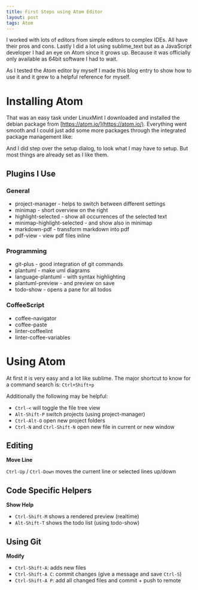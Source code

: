 ```yaml
---
title: First Steps using Atom Editor
layout: post
tags: Atom
---
```


I worked with lots of editors from simple editors to complex IDEs. All have their
pros and cons. Lastly I did a lot using sublime_text but as a JavaScript developer
I had an eye on Atom since it grows up. Because it was officially only available
as 64bit software I had to wait.

As I tested the Atom editor by myself I made this blog entry to show how to use it
and it grew to a helpful reference for myself.


Installing Atom
================================================================================
That was an easy task under LinuxMint I downloaded and installed the debian package
from [https://atom.io/](https://atom.io/). Everything went smooth and I could just
add some more packages through the integrated package management like:

And I did step over the setup dialog, to look what I may have to setup. But most
things are already set as I like them.


Plugins I Use
--------------------------------------------------------------------------------
### General
- project-manager - helps to switch between different settings
- minimap - short overview on the right
- highlight-selected - show all occurrences of the selected text
- minimap-highlight-selected - and show also in minimap
- markdown-pdf - transform markdown into pdf
- pdf-view - view pdf files inline

### Programming
- git-plus - good integration of git commands
- plantuml - make uml diagrams
- language-plantuml - with syntax highlighting
- plantuml-preview - and preview on save
- todo-show - opens a pane for all todos

### CoffeeScript
- coffee-navigator
- coffee-paste
- linter-coffeelint
- linter-coffee-variables


Using Atom
================================================================================
At first it is very easy and a lot like sublime. The major shortcut to know for
a command search is: `Ctrl+Shift+p`

Additionally the following may be helpful:
- `Ctrl-<` will toggle the file tree view
- `Alt-Shift-P` switch projects (using project-manager)
- `Ctrl-Alt-O` open new project folders
- `Ctrl-N` and `Ctrl-Shift-N` open new file in current or new window


Editing
--------------------------------------------------------------------------------

**Move Line**

`Ctrl-Up` / `Ctrl-Down` moves the current line or selected lines up/down


Code Specific Helpers
--------------------------------------------------------------------------------
**Show Help**
- `Ctrl-Shift-M` shows a rendered preview (realtime)
- `Alt-Shift-T` shows the todo list (using todo-show)


Using Git
--------------------------------------------------------------------------------

**Modify**

- `Ctrl-Shift-A`: adds new files
- `Ctrl-Shift-A C`: commit changes (give a message and save `Ctrl-S`)
- `Ctrl-Shift-A P`: add all changed files and commit + push to remote
